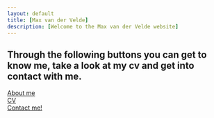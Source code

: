```yaml
---
layout: default
title: [Max van der Velde]
description: [Welcome to the Max van der Velde website]
---
```


## Through the following buttons you can get to know me, take a look at my cv and get into contact with me.

[About me](maxvandervelde.github.io/About%20me/me)                         
[CV](maxvandervelde.github.io/CV/CV.md)              
[Contact me!](mailto:m.e.vandervelde@uu.nl)

